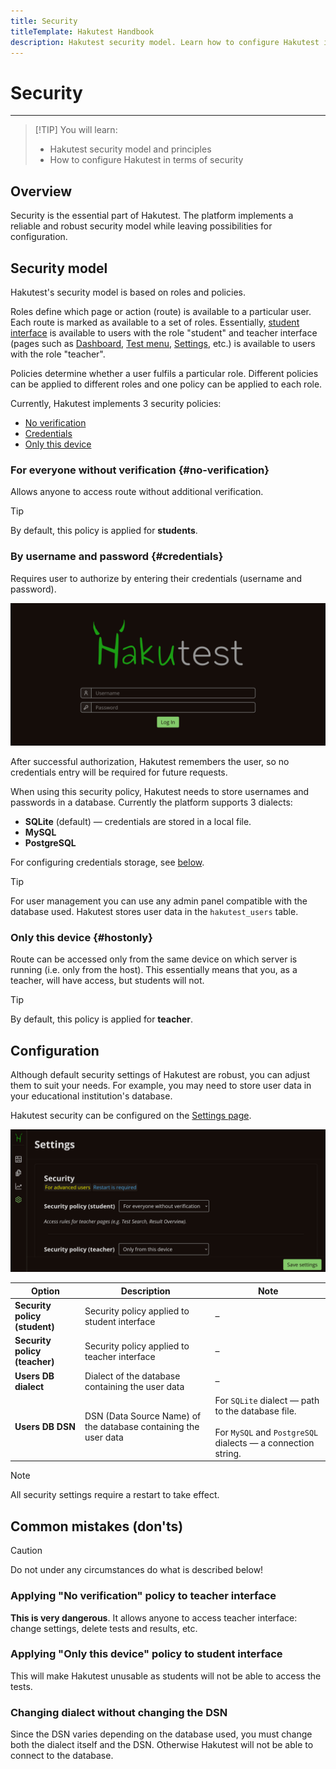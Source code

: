 ```yaml
---
title: Security
titleTemplate: Hakutest Handbook
description: Hakutest security model. Learn how to configure Hakutest in terms of security
---
```


# Security

---

> [!TIP] You will learn:
>
> -   Hakutest security model and principles
> -   How to configure Hakutest in terms of security

## Overview

Security is the essential part of Hakutest. The platform implements a reliable
and robust security model while leaving possibilities for configuration.

## Security model

Hakutest's security model is based on roles and policies.

Roles define which page or action (route) is available to a particular user.
Each route is marked as available to a set of roles. Essentially, [student
interface](/handbook/guide/06-student-perspective) is available to users with
the role "student" and teacher interface (pages such as
[Dashboard](/handbook/guide/02-dashboard), [Test
menu](/handbook/guide/03-tests#tests-menu),
[Settings](/handbook/guide/05-settings), etc.) is available to users with the
role "teacher".

Policies determine whether a user fulfils a particular role. Different policies
can be applied to different roles and one policy can be applied to each role.

Currently, Hakutest implements 3 security policies:

-   [No verification](#no-verification)
-   [Credentials](#credentials)
-   [Only this device](#hostonly)

### For everyone without verification {#no-verification}

Allows anyone to access route without additional verification.

> [!TIP]
> By default, this policy is applied for **students**.

### By username and password {#credentials}

Requires user to authorize by entering their credentials (username and
password).

![Authorization page](./img/auth.png)

After successful authorization, Hakutest remembers the user, so no credentials
entry will be required for future requests.

When using this security policy, Hakutest needs to store usernames and passwords
in a database. Currently the platform supports 3 dialects:

-   **SQLite** (default) &mdash; credentials are stored in a local file.
-   **MySQL**
-   **PostgreSQL**

For configuring credentials storage, see [below](#configuration).

> [!TIP]
> For user management you can use any admin panel compatible with the database
> used. Hakutest stores user data in the `hakutest_users` table.

### Only this device {#hostonly}

Route can be accessed only from the same device on which server is running (i.e.
only from the host). This essentially means that you, as a teacher, will have
access, but students will not.

> [!TIP]
> By default, this policy is applied for **teacher**.

## Configuration

Although default security settings of Hakutest are robust, you can adjust them
to suit your needs. For example, you may need to store user data in your
educational institution's database.

Hakutest security can be configured on the [Settings
page](/handbook/guide/05-settings).

![Security settings](./img/security-settings.png)

| Option                        | Description                                                     | Note                                                                                                                              |
| ----------------------------- | --------------------------------------------------------------- | --------------------------------------------------------------------------------------------------------------------------------- |
| **Security policy (student)** | Security policy applied to student interface                    | &ndash;                                                                                                                           |
| **Security policy (teacher)** | Security policy applied to teacher interface                    | &ndash;                                                                                                                           |
| **Users DB dialect**          | Dialect of the database containing the user data                | &ndash;                                                                                                                           |
| **Users DB DSN**              | DSN (Data Source Name) of the database containing the user data | For `SQLite` dialect &mdash; path to the database file.<br><br>For `MySQL` and `PostgreSQL` dialects &mdash; a connection string. |

> [!NOTE]
> All security settings require a restart to take effect.

## Common mistakes (don'ts)

> [!CAUTION]
> Do not under any circumstances do what is described below!

### Applying "No verification" policy to teacher interface

**This is very dangerous**. It allows anyone to access teacher interface: change
settings, delete tests and results, etc.

### Applying "Only this device" policy to student interface

This will make Hakutest unusable as students will not be able to access the
tests.

### Changing dialect without changing the DSN

Since the DSN varies depending on the database used, you must change both the
dialect itself and the DSN. Otherwise Hakutest will not be able to connect to
the database.
